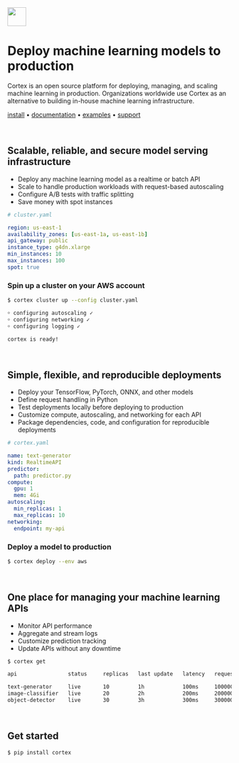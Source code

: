 <!-- Delete on release branches -->
<img src='https://s3-us-west-2.amazonaws.com/cortex-public/logo.png' height='42'>

<br>

# Deploy machine learning models to production

Cortex is an open source platform for deploying, managing, and scaling machine learning in production. Organizations worldwide use Cortex as an alternative to building in-house machine learning infrastructure.

<!-- Delete on release branches -->
<!-- CORTEX_VERSION_README_MINOR -->

[install](https://docs.cortex.dev/install) • [documentation](https://docs.cortex.dev) • [examples](https://github.com/cortexlabs/cortex/tree/0.21/examples) • [support](https://gitter.im/cortexlabs/cortex)

<br>

## Scalable, reliable, and secure model serving infrastructure

* Deploy any machine learning model as a realtime or batch API
* Scale to handle production workloads with request-based autoscaling
* Configure A/B tests with traffic splitting
* Save money with spot instances

```yaml
# cluster.yaml

region: us-east-1
availability_zones: [us-east-1a, us-east-1b]
api_gateway: public
instance_type: g4dn.xlarge
min_instances: 10
max_instances: 100
spot: true
```

### Spin up a cluster on your AWS account

```bash
$ cortex cluster up --config cluster.yaml

￮ configuring autoscaling ✓
￮ configuring networking ✓
￮ configuring logging ✓

cortex is ready!
```

<br>

## Simple, flexible, and reproducible deployments

* Deploy your TensorFlow, PyTorch, ONNX, and other models
* Define request handling in Python
* Test deployments locally before deploying to production
* Customize compute, autoscaling, and networking for each API
* Package dependencies, code, and configuration for reproducible deployments

```yaml
# cortex.yaml

name: text-generator
kind: RealtimeAPI
predictor:
  path: predictor.py
compute:
  gpu: 1
  mem: 4Gi
autoscaling:
  min_replicas: 1
  max_replicas: 10
networking:
  endpoint: my-api
```

### Deploy a model to production

```bash
$ cortex deploy --env aws
```

<br>

## One place for managing your machine learning APIs

* Monitor API performance
* Aggregate and stream logs
* Customize prediction tracking
* Update APIs without any downtime

```bash
$ cortex get

api                status     replicas   last update   latency   requests

text-generator     live       10         1h            100ms     100000
image-classifier   live       20         2h            200ms     2000000
object-detector    live       30         3h            300ms     30000000
```

<br>

## Get started

```bash
$ pip install cortex
```
